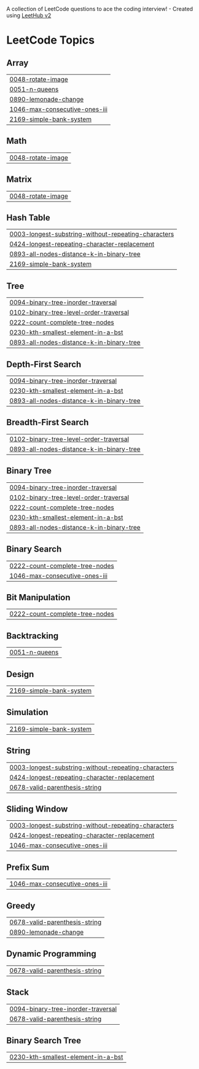 A collection of LeetCode questions to ace the coding interview! - Created using [LeetHub v2](https://github.com/arunbhardwaj/LeetHub-2.0)
<!---LeetCode Topics Start-->
# LeetCode Topics
## Array
|  |
| ------- |
| [0048-rotate-image](https://github.com/KirtiMangal/DSA-LEETCODE/tree/master/0048-rotate-image) |
| [0051-n-queens](https://github.com/KirtiMangal/DSA-LEETCODE/tree/master/0051-n-queens) |
| [0890-lemonade-change](https://github.com/KirtiMangal/DSA-LEETCODE/tree/master/0890-lemonade-change) |
| [1046-max-consecutive-ones-iii](https://github.com/KirtiMangal/DSA-LEETCODE/tree/master/1046-max-consecutive-ones-iii) |
| [2169-simple-bank-system](https://github.com/KirtiMangal/DSA-LEETCODE/tree/master/2169-simple-bank-system) |
## Math
|  |
| ------- |
| [0048-rotate-image](https://github.com/KirtiMangal/DSA-LEETCODE/tree/master/0048-rotate-image) |
## Matrix
|  |
| ------- |
| [0048-rotate-image](https://github.com/KirtiMangal/DSA-LEETCODE/tree/master/0048-rotate-image) |
## Hash Table
|  |
| ------- |
| [0003-longest-substring-without-repeating-characters](https://github.com/KirtiMangal/DSA-LEETCODE/tree/master/0003-longest-substring-without-repeating-characters) |
| [0424-longest-repeating-character-replacement](https://github.com/KirtiMangal/DSA-LEETCODE/tree/master/0424-longest-repeating-character-replacement) |
| [0893-all-nodes-distance-k-in-binary-tree](https://github.com/KirtiMangal/DSA-LEETCODE/tree/master/0893-all-nodes-distance-k-in-binary-tree) |
| [2169-simple-bank-system](https://github.com/KirtiMangal/DSA-LEETCODE/tree/master/2169-simple-bank-system) |
## Tree
|  |
| ------- |
| [0094-binary-tree-inorder-traversal](https://github.com/KirtiMangal/DSA-LEETCODE/tree/master/0094-binary-tree-inorder-traversal) |
| [0102-binary-tree-level-order-traversal](https://github.com/KirtiMangal/DSA-LEETCODE/tree/master/0102-binary-tree-level-order-traversal) |
| [0222-count-complete-tree-nodes](https://github.com/KirtiMangal/DSA-LEETCODE/tree/master/0222-count-complete-tree-nodes) |
| [0230-kth-smallest-element-in-a-bst](https://github.com/KirtiMangal/DSA-LEETCODE/tree/master/0230-kth-smallest-element-in-a-bst) |
| [0893-all-nodes-distance-k-in-binary-tree](https://github.com/KirtiMangal/DSA-LEETCODE/tree/master/0893-all-nodes-distance-k-in-binary-tree) |
## Depth-First Search
|  |
| ------- |
| [0094-binary-tree-inorder-traversal](https://github.com/KirtiMangal/DSA-LEETCODE/tree/master/0094-binary-tree-inorder-traversal) |
| [0230-kth-smallest-element-in-a-bst](https://github.com/KirtiMangal/DSA-LEETCODE/tree/master/0230-kth-smallest-element-in-a-bst) |
| [0893-all-nodes-distance-k-in-binary-tree](https://github.com/KirtiMangal/DSA-LEETCODE/tree/master/0893-all-nodes-distance-k-in-binary-tree) |
## Breadth-First Search
|  |
| ------- |
| [0102-binary-tree-level-order-traversal](https://github.com/KirtiMangal/DSA-LEETCODE/tree/master/0102-binary-tree-level-order-traversal) |
| [0893-all-nodes-distance-k-in-binary-tree](https://github.com/KirtiMangal/DSA-LEETCODE/tree/master/0893-all-nodes-distance-k-in-binary-tree) |
## Binary Tree
|  |
| ------- |
| [0094-binary-tree-inorder-traversal](https://github.com/KirtiMangal/DSA-LEETCODE/tree/master/0094-binary-tree-inorder-traversal) |
| [0102-binary-tree-level-order-traversal](https://github.com/KirtiMangal/DSA-LEETCODE/tree/master/0102-binary-tree-level-order-traversal) |
| [0222-count-complete-tree-nodes](https://github.com/KirtiMangal/DSA-LEETCODE/tree/master/0222-count-complete-tree-nodes) |
| [0230-kth-smallest-element-in-a-bst](https://github.com/KirtiMangal/DSA-LEETCODE/tree/master/0230-kth-smallest-element-in-a-bst) |
| [0893-all-nodes-distance-k-in-binary-tree](https://github.com/KirtiMangal/DSA-LEETCODE/tree/master/0893-all-nodes-distance-k-in-binary-tree) |
## Binary Search
|  |
| ------- |
| [0222-count-complete-tree-nodes](https://github.com/KirtiMangal/DSA-LEETCODE/tree/master/0222-count-complete-tree-nodes) |
| [1046-max-consecutive-ones-iii](https://github.com/KirtiMangal/DSA-LEETCODE/tree/master/1046-max-consecutive-ones-iii) |
## Bit Manipulation
|  |
| ------- |
| [0222-count-complete-tree-nodes](https://github.com/KirtiMangal/DSA-LEETCODE/tree/master/0222-count-complete-tree-nodes) |
## Backtracking
|  |
| ------- |
| [0051-n-queens](https://github.com/KirtiMangal/DSA-LEETCODE/tree/master/0051-n-queens) |
## Design
|  |
| ------- |
| [2169-simple-bank-system](https://github.com/KirtiMangal/DSA-LEETCODE/tree/master/2169-simple-bank-system) |
## Simulation
|  |
| ------- |
| [2169-simple-bank-system](https://github.com/KirtiMangal/DSA-LEETCODE/tree/master/2169-simple-bank-system) |
## String
|  |
| ------- |
| [0003-longest-substring-without-repeating-characters](https://github.com/KirtiMangal/DSA-LEETCODE/tree/master/0003-longest-substring-without-repeating-characters) |
| [0424-longest-repeating-character-replacement](https://github.com/KirtiMangal/DSA-LEETCODE/tree/master/0424-longest-repeating-character-replacement) |
| [0678-valid-parenthesis-string](https://github.com/KirtiMangal/DSA-LEETCODE/tree/master/0678-valid-parenthesis-string) |
## Sliding Window
|  |
| ------- |
| [0003-longest-substring-without-repeating-characters](https://github.com/KirtiMangal/DSA-LEETCODE/tree/master/0003-longest-substring-without-repeating-characters) |
| [0424-longest-repeating-character-replacement](https://github.com/KirtiMangal/DSA-LEETCODE/tree/master/0424-longest-repeating-character-replacement) |
| [1046-max-consecutive-ones-iii](https://github.com/KirtiMangal/DSA-LEETCODE/tree/master/1046-max-consecutive-ones-iii) |
## Prefix Sum
|  |
| ------- |
| [1046-max-consecutive-ones-iii](https://github.com/KirtiMangal/DSA-LEETCODE/tree/master/1046-max-consecutive-ones-iii) |
## Greedy
|  |
| ------- |
| [0678-valid-parenthesis-string](https://github.com/KirtiMangal/DSA-LEETCODE/tree/master/0678-valid-parenthesis-string) |
| [0890-lemonade-change](https://github.com/KirtiMangal/DSA-LEETCODE/tree/master/0890-lemonade-change) |
## Dynamic Programming
|  |
| ------- |
| [0678-valid-parenthesis-string](https://github.com/KirtiMangal/DSA-LEETCODE/tree/master/0678-valid-parenthesis-string) |
## Stack
|  |
| ------- |
| [0094-binary-tree-inorder-traversal](https://github.com/KirtiMangal/DSA-LEETCODE/tree/master/0094-binary-tree-inorder-traversal) |
| [0678-valid-parenthesis-string](https://github.com/KirtiMangal/DSA-LEETCODE/tree/master/0678-valid-parenthesis-string) |
## Binary Search Tree
|  |
| ------- |
| [0230-kth-smallest-element-in-a-bst](https://github.com/KirtiMangal/DSA-LEETCODE/tree/master/0230-kth-smallest-element-in-a-bst) |
<!---LeetCode Topics End-->